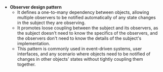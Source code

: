 - **Observer design pattern**
  - It defines a one-to-many dependency between objects, allowing multiple observers to be notified automatically of any state changes in the subject they are observing.
  - It promotes loose coupling between the subject and its observers, as the subject doesn't need to know the specifics of the observers, and the observers don't need to know the details of the subject's implementation.
  - This pattern is commonly used in event-driven systems, user interfaces, and any scenario where objects need to be notified of changes in other objects' states without tightly coupling them together.